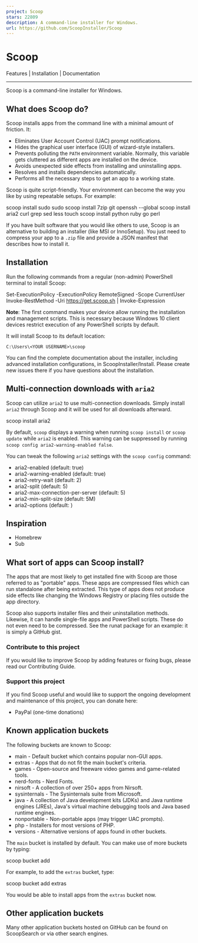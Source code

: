 ```yaml
---
project: Scoop
stars: 22809
description: A command-line installer for Windows.
url: https://github.com/ScoopInstaller/Scoop
---
```


Scoop
=====

Features | Installation | Documentation

* * *

Scoop is a command-line installer for Windows.

What does Scoop do?
-------------------

Scoop installs apps from the command line with a minimal amount of friction. It:

-   Eliminates User Account Control (UAC) prompt notifications.
-   Hides the graphical user interface (GUI) of wizard-style installers.
-   Prevents polluting the `PATH` environment variable. Normally, this variable gets cluttered as different apps are installed on the device.
-   Avoids unexpected side effects from installing and uninstalling apps.
-   Resolves and installs dependencies automatically.
-   Performs all the necessary steps to get an app to a working state.

Scoop is quite script-friendly. Your environment can become the way you like by using repeatable setups. For example:

scoop install sudo
sudo scoop install 7zip git openssh --global
scoop install aria2 curl grep sed less touch
scoop install python ruby go perl

If you have built software that you would like others to use, Scoop is an alternative to building an installer (like MSI or InnoSetup). You just need to compress your app to a `.zip` file and provide a JSON manifest that describes how to install it.

Installation
------------

Run the following commands from a regular (non-admin) PowerShell terminal to install Scoop:

Set-ExecutionPolicy \-ExecutionPolicy RemoteSigned \-Scope CurrentUser
Invoke-RestMethod \-Uri https://get.scoop.sh | Invoke-Expression

**Note**: The first command makes your device allow running the installation and management scripts. This is necessary because Windows 10 client devices restrict execution of any PowerShell scripts by default.

It will install Scoop to its default location:

`C:\Users\<YOUR USERNAME>\scoop`

You can find the complete documentation about the installer, including advanced installation configurations, in ScoopInstaller/Install. Please create new issues there if you have questions about the installation.

Multi-connection downloads with `aria2`
---------------------------------------

Scoop can utilize `aria2` to use multi-connection downloads. Simply install `aria2` through Scoop and it will be used for all downloads afterward.

scoop install aria2

By default, `scoop` displays a warning when running `scoop install` or `scoop update` while `aria2` is enabled. This warning can be suppressed by running `scoop config aria2-warning-enabled false`.

You can tweak the following `aria2` settings with the `scoop config` command:

-   aria2-enabled (default: true)
-   aria2-warning-enabled (default: true)
-   aria2-retry-wait (default: 2)
-   aria2-split (default: 5)
-   aria2-max-connection-per-server (default: 5)
-   aria2-min-split-size (default: 5M)
-   aria2-options (default: )

Inspiration
-----------

-   Homebrew
-   Sub

What sort of apps can Scoop install?
------------------------------------

The apps that are most likely to get installed fine with Scoop are those referred to as "portable" apps. These apps are compressed files which can run standalone after being extracted. This type of apps does not produce side effects like changing the Windows Registry or placing files outside the app directory.

Scoop also supports installer files and their uninstallation methods. Likewise, it can handle single-file apps and PowerShell scripts. These do not even need to be compressed. See the runat package for an example: it is simply a GitHub gist.

### Contribute to this project

If you would like to improve Scoop by adding features or fixing bugs, please read our Contributing Guide.

### Support this project

If you find Scoop useful and would like to support the ongoing development and maintenance of this project, you can donate here:

-   PayPal (one-time donations)

Known application buckets
-------------------------

The following buckets are known to Scoop:

-   main - Default bucket which contains popular non-GUI apps.
-   extras - Apps that do not fit the main bucket's criteria.
-   games - Open-source and freeware video games and game-related tools.
-   nerd-fonts - Nerd Fonts.
-   nirsoft - A collection of over 250+ apps from Nirsoft.
-   sysinternals - The Sysinternals suite from Microsoft.
-   java - A collection of Java development kits (JDKs) and Java runtime engines (JREs), Java's virtual machine debugging tools and Java based runtime engines.
-   nonportable - Non-portable apps (may trigger UAC prompts).
-   php - Installers for most versions of PHP.
-   versions - Alternative versions of apps found in other buckets.

The `main` bucket is installed by default. You can make use of more buckets by typing:

scoop bucket add <name>

For example, to add the `extras` bucket, type:

scoop bucket add extras

You would be able to install apps from the `extras` bucket now.

Other application buckets
-------------------------

Many other application buckets hosted on GitHub can be found on ScoopSearch or via other search engines.
